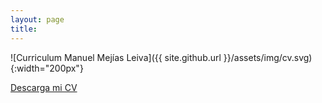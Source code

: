 ```yaml
---
layout: page
title: 
---
```


![Curriculum Manuel Mejías Leiva]({{ site.github.url }}/assets/img/cv.svg){:width="200px"}

<a download href="{{ site.github.url }}/assets/cv/cv_manuelmejiasleiva.pdf">Descarga mi CV</a>
 
